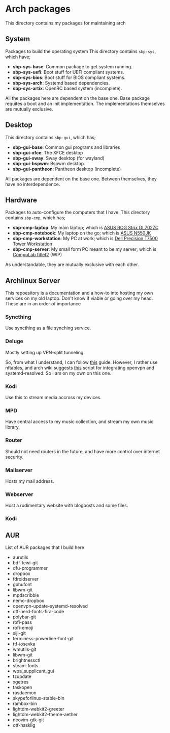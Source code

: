 # Arch packages

This directory contains my packages for maintaining arch

## System

Packages to build the operating system
This directory contains `sbp-sys`, which have;

* **sbp-sys-base**: Common package to get system running.
* **sbp-sys-uefi**: Boot stuff for UEFI compliant systems.
* **sbp-sys-bios**: Boot stuff for BIOS compliant systems.
* **sbp-sys-arch**: Systemd based dependencies.
* **sbp-sys-artix**: OpenRC based system (incomplete).

All the packages here are dependent on the base one.
Base package requites a boot and an init implementation.
The implementations themselves are mutually exclusive.

## Desktop

This directory contains `sbp-gui`, which has;

* **sbp-gui-base**: Common gui programs and libraries
* **sbp-gui-xfce**: The XFCE desktop
* **sbp-gui-sway**: Sway desktop (for wayland)
* **sbp-gui-bspwm**: Bspwm desktop
* **sbp-gui-pantheon**: Pantheon desktop (incomplete)

All packages are dependent on the base one.
Between themselves, they have no interdependence.

## Hardware

Packages to auto-configure the computers that I have.
This directory contains `sbp-cmp`, which has;

* **sbp-cmp-laptop**: My main laptop; which is
[ASUS ROG Strix GL702ZC](https://www.asus.com/us/Laptops/ROG-Strix-GL702ZC/)
* **sbp-cmp-notebook**: My laptop on the go; which is
[ASUS N550JK](https://www.asus.com/us/Laptops/N550JK/)
* **sbp-cmp-workstation**: My PC at work; which is
[Dell Precision T7500 Tower Workstation](https://www.dell.com/en-us/work/shop/desktop-and-all-in-one-pcs/dell-precision-t7500-tower-workstation/spd/precision-t7500)
* **sbp-cmp-server**: My small form PC meant to be my server; which is
[CompuLab fitlet2]([https://fit-iot.com/web/products/fitlet2/) (WIP)

As understandable, they are mutually exclusive with each other.

## Archlinux Server

This repoesitory is a documentation and a how-to into hosting my own services on my old laptop. Don't know if viable or going over my head. These are in an order of importance

### Syncthing
Use syncthing as a file synching service.

### Deluge
Mostly setting up VPN-split tunneling.

So, from what I understand, I can follow [this](https://www.htpcguides.com/force-torrent-traffic-vpn-split-tunnel-debian-8-ubuntu-16-04/) guide. However, I rather use nftables, and arch wiki suggests [this](https://github.com/jonathanio/update-systemd-resolved) script for integrating openvpn and systemd-resolved. So I am on my own on this one.

### Kodi
Use this to stream media accross my devices.

### MPD
Have central access to my music collection, and stream my own music library.

### Router
Should not need routers in the future, and have more control over internet security.

### Mailserver
Hosts my mail address.

### Webserver
Host a rudimentary website with blogposts and some files.

### Kodi

## AUR
List of AUR packages that I build here

* aurutils
* bdf-tewi-git
* dfu-programmer
* dropbox
* fdroidserver
* gohufont
* libwm-git
* mpdscribble
* nemo-dropbox
* openvpn-update-systemd-resolved
* otf-nerd-fonts-fira-code
* polybar-git
* rofi-pass
* rofi-emoji
* siji-git
* terminess-powerline-font-git
* ttf-iosevka
* wmutils-git
* libwm-git
* brightnessctl
* steam-fonts
* wpa\_supplicant\_gui
* tzupdate
* xgetres
* taskopen
* rasdaemon
* skypeforlinux-stable-bin
* rambox-bin
* lightdm-webkit2-greeter
* lightdm-webkit2-theme-aether
* neovim-gtk-git
* otf-hasklig
